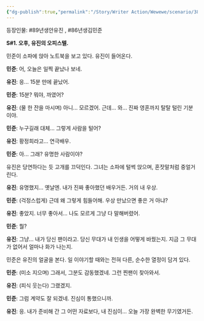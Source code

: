 ```yaml
---
{"dg-publish":true,"permalink":"/Story/Writer Action/Wewewe/scenario/38. 잘 들어주는 남자친구/"}
---
```



등장인물: #89년생안유진 , #86년생김민준

**S#1. 오후, 유진의 오피스텔.**

민준이 소파에 앉아 노트북을 보고 있다. 유진이 들어온다. 

**민준**: 어, 오늘은 일찍 끝났나 보네.

**유진**: 응... 15분 만에 끝났어.

**민준**: 15분? 뭐야, 까였어?

**유진**: (물 한 잔을 마시며) 아니... 모르겠어. 근데... 와... 진짜 영혼까지 탈탈 털린 기분이야.

**민준**: 누구길래 대체... 그렇게 사람을 털어?

**유진**: 황정희라고... 연극배우.

**민준**: 아... 그래? 유명한 사람이야? 

유진은 당연하다는 듯 고개를 끄덕인다. 그녀는 소파에 털썩 앉으며, 혼잣말처럼 중얼거린다.

**유진**: 유명했지... 옛날엔. 내가 진짜 좋아했던 배우거든. 거의 내 우상.

**민준**: (걱정스럽게) 근데 왜 그렇게 힘들어해. 우상 만났으면 좋은 거 아냐?

**유진**: 좋았지. 너무 좋아서... 나도 모르게 그냥 다 말해버렸어.

**민준**: 뭘?

**유진**: 그냥... 내가 당신 팬이라고. 당신 무대가 내 인생을 어떻게 바꿨는지. 지금 그 무대가 없어서 얼마나 화가 나는지.

민준은 유진의 얼굴을 본다. 일 이야기할 때와는 전혀 다른, 순수한 열정이 담겨 있다.

**민준**: (미소 지으며) 그래서, 그분도 감동했겠네. 그런 찐팬이 찾아와서.

**유진**: (피식 웃는다) 그랬겠지.

**민준**: 그럼 계약도 잘 되겠네. 진심이 통했으니까.

**유진**: 응. 내가 준비해 간 그 어떤 자료보다, 내 진심이... 오늘 가장 완벽한 무기였거든. 

